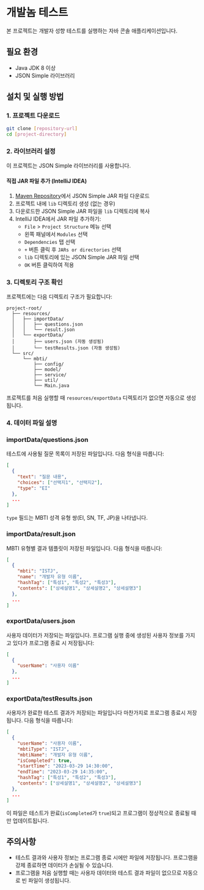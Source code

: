 # 개발놈 테스트

본 프로젝트는 개발자 성향 테스트를 실행하는 자바 콘솔 애플리케이션입니다.

## 필요 환경

- Java JDK 8 이상
- JSON Simple 라이브러리

## 설치 및 실행 방법

### 1. 프로젝트 다운로드
```bash
git clone [repository-url]
cd [project-directory]
```

### 2. 라이브러리 설정
이 프로젝트는 JSON Simple 라이브러리를 사용합니다.

#### 직접 JAR 파일 추가 (IntelliJ IDEA)
1. [Maven Repository](https://mvnrepository.com/artifact/com.googlecode.json-simple/json-simple/1.1.1)에서 JSON Simple JAR 파일 다운로드
2. 프로젝트 내에 `lib` 디렉토리 생성 (없는 경우)
3. 다운로드한 JSON Simple JAR 파일을 `lib` 디렉토리에 복사
4. IntelliJ IDEA에서 JAR 파일 추가하기:
   - `File` > `Project Structure` 메뉴 선택
   - 왼쪽 패널에서 `Modules` 선택
   - `Dependencies` 탭 선택
   - `+` 버튼 클릭 후 `JARs or directories` 선택
   - `lib` 디렉토리에 있는 JSON Simple JAR 파일 선택
   - `OK` 버튼 클릭하여 적용

### 3. 디렉토리 구조 확인
프로젝트에는 다음 디렉토리 구조가 필요합니다:
```
project-root/
  ├── resources/
  │   ├── importData/
  │   │   ├── questions.json
  │   │   └── result.json
  │   └── exportData/
  │       ├── users.json (자동 생성됨)
  │       └── testResults.json (자동 생성됨)
  └── src/
      └── mbti/
          ├── config/
          ├── model/
          ├── service/
          ├── util/
          └── Main.java
```

프로젝트를 처음 실행할 때 `resources/exportData` 디렉토리가 없으면 자동으로 생성됩니다.

### 4. 데이터 파일 설명

### importData/questions.json
테스트에 사용될 질문 목록이 저장된 파일입니다. 다음 형식을 따릅니다:
```json
[
  {
    "text": "질문 내용",
    "choices": ["선택지1", "선택지2"],
    "type": "EI"
  },
  ...
]
```
`type` 필드는 MBTI 성격 유형 쌍(EI, SN, TF, JP)을 나타냅니다.

### importData/result.json
MBTI 유형별 결과 템플릿이 저장된 파일입니다. 다음 형식을 따릅니다:
```json
[
  {
    "mbti": "ISTJ",
    "name": "개발자 유형 이름",
    "hashTag": ["특성1", "특성2", "특성3"],
    "contents": ["상세설명1", "상세설명2", "상세설명3"]
  },
  ...
]
```

### exportData/users.json
사용자 데이터가 저장되는 파일입니다. 프로그램 실행 중에 생성된 사용자 정보를 가지고 있다가 프로그램 종료 시 저장됩니다:
```json
[
  {
    "userName": "사용자 이름"
  },
  ...
]
```

### exportData/testResults.json
사용자가 완료한 테스트 결과가 저장되는 파일입니다 마찬가지로 프로그램 종료시 저장됩니다. 다음 형식을 따릅니다:
```json
[
  {
    "userName": "사용자 이름",
    "mbtiType": "ISTJ",
    "mbtiName": "개발자 유형 이름",
    "isCompleted": true,
    "startTime": "2023-03-29 14:30:00",
    "endTime": "2023-03-29 14:35:00",
    "hashTag": ["특성1", "특성2", "특성3"],
    "contents": ["상세설명1", "상세설명2", "상세설명3"]
  },
  ...
]
```
이 파일은 테스트가 완료(`isCompleted`가 `true`)되고 프로그램이 정상적으로 종료될 때만 업데이트됩니다.

## 주의사항

- 테스트 결과와 사용자 정보는 프로그램 종료 시에만 파일에 저장됩니다. 프로그램을 강제 종료하면 데이터가 손실될 수 있습니다.
- 프로그램을 처음 실행할 때는 사용자 데이터와 테스트 결과 파일이 없으므로 자동으로 빈 파일이 생성됩니다.
